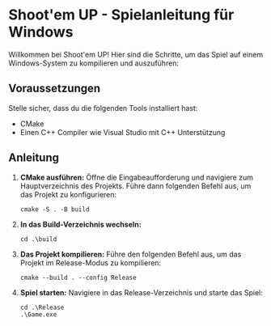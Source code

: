 # Shoot'em UP - Spielanleitung für Windows

Willkommen bei Shoot'em UP! Hier sind die Schritte, um das Spiel auf einem Windows-System zu kompilieren und auszuführen:

## Voraussetzungen

Stelle sicher, dass du die folgenden Tools installiert hast:
- CMake
- Einen C++ Compiler wie Visual Studio mit C++ Unterstützung

## Anleitung

1. **CMake ausführen:**
   Öffne die Eingabeaufforderung und navigiere zum Hauptverzeichnis des Projekts. Führe dann folgenden Befehl aus, um das Projekt zu konfigurieren:
   ```shell
   cmake -S . -B build
   ```

2. **In das Build-Verzeichnis wechseln:**
   ```shell
   cd .\build
   ```

3. **Das Projekt kompilieren:**
   Führe den folgenden Befehl aus, um das Projekt im Release-Modus zu kompilieren:
   ```shell
   cmake --build . --config Release
   ```

4. **Spiel starten:**
   Navigiere in das Release-Verzeichnis und starte das Spiel:
   ```shell
   cd .\Release
   .\Game.exe
   ```

